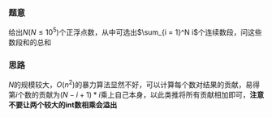 ### 题意
给出$N(N \le 10^5)$个正浮点数，从中可选出$\sum_{i = 1}^N i$个连续数段，问这些数段和的总和

### 思路
$N$的规模较大，$O(n^2)$的暴力算法显然不好，可以计算每个数对结果的贡献，易得第$i$个数的贡献为$(N - i + 1) * i$乘上自己本身，以此类推将所有贡献相加即可，**注意不要让两个较大的int数相乘会溢出**